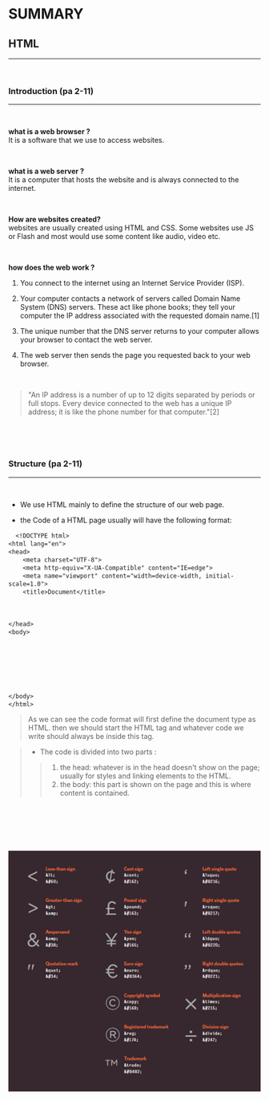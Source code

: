 # SUMMARY
## HTML 
---

 <p>&nbsp;</p>

### Introduction (pa 2-11)
---
  <p>&nbsp;</p>

 **what is a web browser ?**<br>
 It is a software that we use to access websites.
 <p>&nbsp;</p>

 **what is a web server ?**<br>
 It is a computer that hosts the website and is always connected to the internet.
 <p>&nbsp;</p>

  **How are websites created?**<br>
  websites are usually created using HTML and CSS. Some websites use JS or Flash and most would use some content like audio, video etc.
 <p>&nbsp;</p>


  **how does the web work ?**<br>

  1. You connect to the internet using an Internet Service Provider (ISP). 

  2. Your computer contacts a network of servers called Domain Name System (DNS) servers. These act like phone books; they tell your computer the IP address associated with the requested domain name.[1]
  


3. The unique number that the DNS server returns to your computer allows your browser to contact the web server.

4. The web server then sends the page you requested back to your web browser.
 <p>&nbsp;</p>

  > "An IP address is a number of up to 12 digits separated by periods or full stops. Every
device connected to the web has a unique IP address; it is like the phone number for that
computer."[2]

 <p>&nbsp;</p>


 <p>&nbsp;</p>

### Structure (pa 2-11)
---
  <p>&nbsp;</p>

  - We use HTML mainly to define the structure of our web page.

  - the Code of a HTML page usually will have the following format:
```
  <!DOCTYPE html>
<html lang="en">
<head>
    <meta charset="UTF-8">
    <meta http-equiv="X-UA-Compatible" content="IE=edge">
    <meta name="viewport" content="width=device-width, initial-scale=1.0">
    <title>Document</title>



</head>
<body>


    
    



</body>
</html>
```

> As we can see the code format will first define the document type as HTML.
> then we should start the HTML tag and whatever code we write should always be inside this tag.<BR>

> - The code is divided into two parts : 
>> 1. the head: whatever is in the head doesn't show on the page; usually for styles and linking elements to the HTML.
>> 2. the body: this part is shown on the page and this is where content is contained.





<p>&nbsp;</p>
<p>&nbsp;</p>
<p>&nbsp;</p>


![extra markup](/images/em.png)
